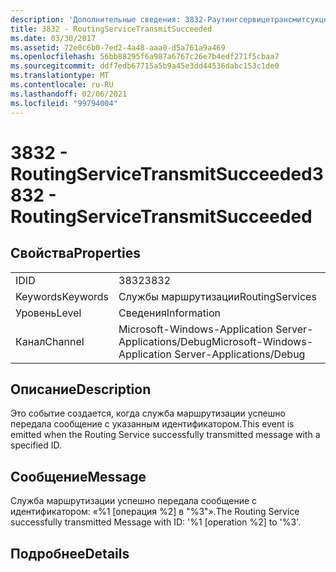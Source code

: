 ```yaml
---
description: 'Дополнительные сведения: 3832-Раутингсервицетрансмитсукцеедед'
title: 3832 - RoutingServiceTransmitSucceeded
ms.date: 03/30/2017
ms.assetid: 72e0c6b0-7ed2-4a48-aaa0-d5a761a9a469
ms.openlocfilehash: 56bb88295f6a987a6767c26e7b4edf271f5cbaa7
ms.sourcegitcommit: ddf7edb67715a5b9a45e3dd44536dabc153c1de0
ms.translationtype: MT
ms.contentlocale: ru-RU
ms.lasthandoff: 02/06/2021
ms.locfileid: "99794004"
---
```

# <a name="3832---routingservicetransmitsucceeded"></a><span data-ttu-id="cbca6-103">3832 - RoutingServiceTransmitSucceeded</span><span class="sxs-lookup"><span data-stu-id="cbca6-103">3832 - RoutingServiceTransmitSucceeded</span></span>

## <a name="properties"></a><span data-ttu-id="cbca6-104">Свойства</span><span class="sxs-lookup"><span data-stu-id="cbca6-104">Properties</span></span>  
  
|||  
|-|-|  
|<span data-ttu-id="cbca6-105">ID</span><span class="sxs-lookup"><span data-stu-id="cbca6-105">ID</span></span>|<span data-ttu-id="cbca6-106">3832</span><span class="sxs-lookup"><span data-stu-id="cbca6-106">3832</span></span>|  
|<span data-ttu-id="cbca6-107">Keywords</span><span class="sxs-lookup"><span data-stu-id="cbca6-107">Keywords</span></span>|<span data-ttu-id="cbca6-108">Службы маршрутизации</span><span class="sxs-lookup"><span data-stu-id="cbca6-108">RoutingServices</span></span>|  
|<span data-ttu-id="cbca6-109">Уровень</span><span class="sxs-lookup"><span data-stu-id="cbca6-109">Level</span></span>|<span data-ttu-id="cbca6-110">Сведения</span><span class="sxs-lookup"><span data-stu-id="cbca6-110">Information</span></span>|  
|<span data-ttu-id="cbca6-111">Канал</span><span class="sxs-lookup"><span data-stu-id="cbca6-111">Channel</span></span>|<span data-ttu-id="cbca6-112">Microsoft-Windows-Application Server-Applications/Debug</span><span class="sxs-lookup"><span data-stu-id="cbca6-112">Microsoft-Windows-Application Server-Applications/Debug</span></span>|  
  
## <a name="description"></a><span data-ttu-id="cbca6-113">Описание</span><span class="sxs-lookup"><span data-stu-id="cbca6-113">Description</span></span>  

 <span data-ttu-id="cbca6-114">Это событие создается, когда служба маршрутизации успешно передала сообщение с указанным идентификатором.</span><span class="sxs-lookup"><span data-stu-id="cbca6-114">This event is emitted when the Routing Service successfully transmitted message with a specified ID.</span></span>  
  
## <a name="message"></a><span data-ttu-id="cbca6-115">Сообщение</span><span class="sxs-lookup"><span data-stu-id="cbca6-115">Message</span></span>  

 <span data-ttu-id="cbca6-116">Служба маршрутизации успешно передала сообщение с идентификатором: «%1 [операция %2] в "%3"».</span><span class="sxs-lookup"><span data-stu-id="cbca6-116">The Routing Service successfully transmitted Message with ID: '%1 [operation %2] to '%3'.</span></span>  
  
## <a name="details"></a><span data-ttu-id="cbca6-117">Подробнее</span><span class="sxs-lookup"><span data-stu-id="cbca6-117">Details</span></span>

